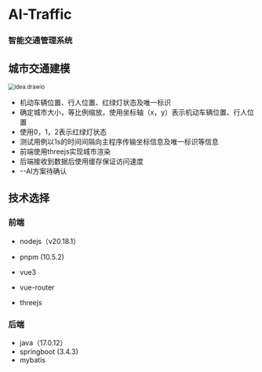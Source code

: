 # AI-Traffic

### 智能交通管理系统

## 城市交通建模

<img src="E:\Projects\AI-Traffic\docs\idea.drawio.png" alt="idea.drawio" style="zoom:80%;" />

* 机动车辆位置、行人位置、红绿灯状态及唯一标识
* 确定城市大小，等比例缩放，使用坐标轴（x，y）表示机动车辆位置、行人位置
* 使用0，1，2表示红绿灯状态
* 测试用例以1s的时间间隔向主程序传输坐标信息及唯一标识等信息
* 前端使用threejs实现城市渲染
* 后端接收到数据后使用缓存保证访问速度
* --AI方案待确认

## 技术选择

### 前端

* nodejs（v20.18.1）

* pnpm (10.5.2)

* vue3

* vue-router

* threejs

### 后端

* java（17.0.12）
* springboot (3.4.3)
* mybatis


